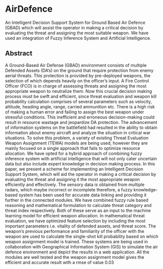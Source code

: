 # AirDefence
An Intelligent Decision Support System for Ground Based Air Defence (GBAD) which will assist the operator in making a critical decision by evaluating the threat and assigning the most suitable weapon. We have used an integration of Fuzzy Inference System and Artificial Intelligence.
## Abstract
A Ground-Based Air Defense (GBAD) environment consists of multiple Defended Assets (DA’s) on the ground that require protection from enemy aerial threats. This protection is provided by pre-deployed weapons, the selection of which depends heavily on the officer’s input. A Fire Control Officer (FCO) is in charge of assessing threats and assigning the most appropriate weapon to neutralize them. Now this crucial decision making process must be swift and efficient, since threat evaluation and weapon kill probability calculation comprises of several parameters such as velocity, altitude, heading angle, range, carried ammunition etc. There is a high risk of making a human error and failing to assign the best weapon under stressful conditions. This inefficient and erroneous decision-making could result in resource wastage and jeopardize DA protection. The advancement of information systems on the battlefield had resulted in the ability to obtain information about enemy aircraft and analyze the situation in critical war situations. To solve this problem, a variety of existing Threat Evaluation Weapon Assignment (TEWA) models are being used, however
they are mainly focused on a single approach that fails to optimize resource allocation. We have opted for a hybrid approach of combining fuzzy inference system with artificial intelligence that will not only cater uncertain data but also include expert knowledge in decision making process. In this paper, we present a scheme for implementing an Intelligent Decision Support System, which will aid the operator in making a critical decision by evaluating the threat and assigning it the most
appropriate weapon efficiently and effectively. The sensory data is obtained from multiple radars, which maybe incorrect or incomplete therefore, a fuzzy knowledge-based system has been used for accurate data linking and providing it further in the connected modules. We have combined fuzzy rule based reasoning and mathematical formulation to calculate threat category and threat index respectively. Both of these serve as an input to the machine learning model for efficient weapon
allocation. In mathematical threat evaluation, we have optimized feature selection by including the most important parameters i.e. vitality of defended assets, and threat score. The weapon’s previous performance and familiarity of the officer with the weapon are used to calculate the single-shot kill probability based on which weapon assignment model is trained. These systems are being used in collaboration with Geographical Information System (GIS) to simulate the air defence environment and depict the results in a web application. All the modules are well tested and the weapon assignment model gives the efficient and accurate result with a rmse of value 0.03
